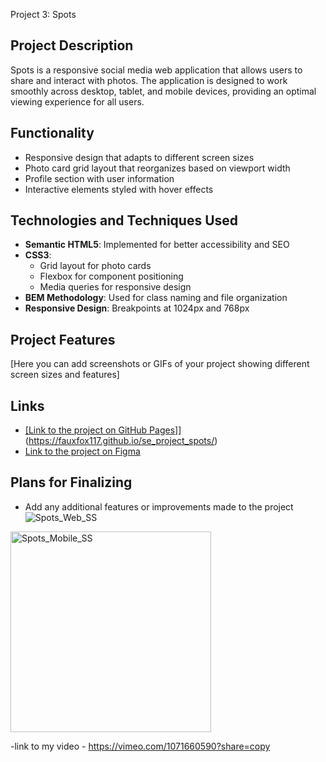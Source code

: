 Project 3: Spots

## Project Description

Spots is a responsive social media web application that allows users to share and interact with photos. The application is designed to work smoothly across desktop, tablet, and mobile devices, providing an optimal viewing experience for all users.

## Functionality

- Responsive design that adapts to different screen sizes
- Photo card grid layout that reorganizes based on viewport width
- Profile section with user information
- Interactive elements styled with hover effects

## Technologies and Techniques Used

- **Semantic HTML5**: Implemented for better accessibility and SEO
- **CSS3**:
  - Grid layout for photo cards
  - Flexbox for component positioning
  - Media queries for responsive design
- **BEM Methodology**: Used for class naming and file organization
- **Responsive Design**: Breakpoints at 1024px and 768px

## Project Features

[Here you can add screenshots or GIFs of your project showing different screen sizes and features]

## Links

- [\[Link to the project on GitHub Pages\]]([https://github.com/fauxfox117/se_project_spots.git)](https://fauxfox117.github.io/se_project_spots/)
- [Link to the project on Figma](https://www.figma.com/file/BBNm2bC3lj8QQMHlnqRsga/Sprint-3-Project-%E2%80%94-Spots?type=design&node-id=2%3A60&mode=design&t=afgNFybdorZO6cQo-1)

## Plans for Finalizing

- Add any additional features or improvements made to the project
 ![Spots_Web_SS](https://github.com/user-attachments/assets/db8a7a47-1e7f-4017-b7d7-030d091137b6)
<img width="321" alt="Spots_Mobile_SS" src="https://github.com/user-attachments/assets/c0834b78-3e71-4d01-b571-83127a35812d" />

-link to my video - https://vimeo.com/1071660590?share=copy


